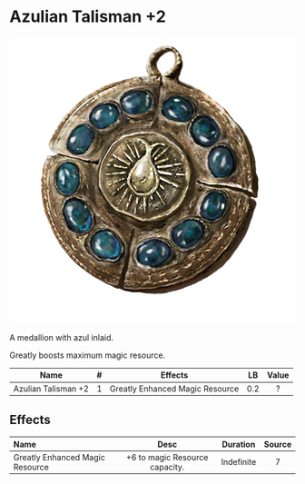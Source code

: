 # Azulian Talisman +2

![Copyrighted Image](AzulianTalisman+2.png)



A medallion with azul inlaid.

Greatly boosts maximum magic resource.



|        Name        | # |             Effects             | LB | Value |
| :-----------------: | :-: | :-----------------------------: | :-: | :---: |
| Azulian Talisman +2 | 1 | Greatly Enhanced Magic Resource | 0.2 |   ?   |

## Effects

| Name                            |             Desc             |  Duration  | Source |
| :------------------------------ | :----------------------------: | :--------: | :-----------: |
| Greatly Enhanced Magic Resource | +6 to magic Resource capacity. | Indefinite |       7       |
